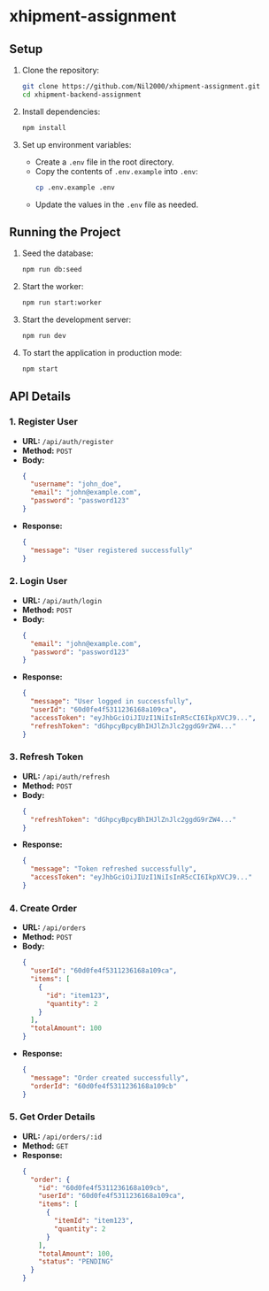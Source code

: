 # xhipment-assignment

## Setup

1. Clone the repository:

   ```sh
   git clone https://github.com/Nil2000/xhipment-assignment.git
   cd xhipment-backend-assignment
   ```

2. Install dependencies:

   ```sh
   npm install
   ```

3. Set up environment variables:
   - Create a `.env` file in the root directory.
   - Copy the contents of `.env.example` into `.env`:
     ```sh
     cp .env.example .env
     ```
   - Update the values in the `.env` file as needed.

## Running the Project

1. Seed the database:

   ```sh
   npm run db:seed
   ```

2. Start the worker:

   ```sh
   npm run start:worker
   ```

3. Start the development server:

   ```sh
   npm run dev
   ```

4. To start the application in production mode:

   ```sh
   npm start
   ```

## API Details

### 1. Register User

- **URL:** `/api/auth/register`
- **Method:** `POST`
- **Body:**
  ```json
  {
    "username": "john_doe",
    "email": "john@example.com",
    "password": "password123"
  }
  ```
- **Response:**
  ```json
  {
    "message": "User registered successfully"
  }
  ```

### 2. Login User

- **URL:** `/api/auth/login`
- **Method:** `POST`
- **Body:**
  ```json
  {
    "email": "john@example.com",
    "password": "password123"
  }
  ```
- **Response:**
  ```json
  {
    "message": "User logged in successfully",
    "userId": "60d0fe4f5311236168a109ca",
    "accessToken": "eyJhbGciOiJIUzI1NiIsInR5cCI6IkpXVCJ9...",
    "refreshToken": "dGhpcyBpcyBhIHJlZnJlc2ggdG9rZW4..."
  }
  ```

### 3. Refresh Token

- **URL:** `/api/auth/refresh`
- **Method:** `POST`
- **Body:**
  ```json
  {
    "refreshToken": "dGhpcyBpcyBhIHJlZnJlc2ggdG9rZW4..."
  }
  ```
- **Response:**
  ```json
  {
    "message": "Token refreshed successfully",
    "accessToken": "eyJhbGciOiJIUzI1NiIsInR5cCI6IkpXVCJ9..."
  }
  ```

### 4. Create Order

- **URL:** `/api/orders`
- **Method:** `POST`
- **Body:**
  ```json
  {
    "userId": "60d0fe4f5311236168a109ca",
    "items": [
      {
        "id": "item123",
        "quantity": 2
      }
    ],
    "totalAmount": 100
  }
  ```
- **Response:**
  ```json
  {
    "message": "Order created successfully",
    "orderId": "60d0fe4f5311236168a109cb"
  }
  ```

### 5. Get Order Details

- **URL:** `/api/orders/:id`
- **Method:** `GET`
- **Response:**
  ```json
  {
    "order": {
      "id": "60d0fe4f5311236168a109cb",
      "userId": "60d0fe4f5311236168a109ca",
      "items": [
        {
          "itemId": "item123",
          "quantity": 2
        }
      ],
      "totalAmount": 100,
      "status": "PENDING"
    }
  }
  ```
